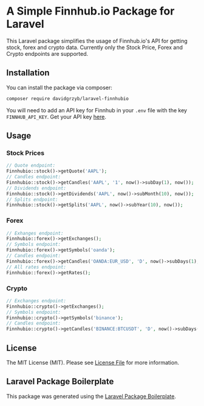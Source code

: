 # A Simple Finnhub.io Package for Laravel

<!-- [![Latest Version on Packagist](https://img.shields.io/packagist/v/davidgrzyb/laravel-finnhubio.svg?style=flat-square)](https://packagist.org/packages/davidgrzyb/laravel-finnhubio) -->
<!-- [![Build Status](https://img.shields.io/travis/davidgrzyb/laravel-finnhubio/master.svg?style=flat-square)](https://travis-ci.org/davidgrzyb/laravel-finnhubio) -->
<!-- [![Quality Score](https://img.shields.io/scrutinizer/g/davidgrzyb/laravel-finnhubio.svg?style=flat-square)](https://scrutinizer-ci.com/g/davidgrzyb/laravel-finnhubio) -->
<!-- [![Total Downloads](https://img.shields.io/packagist/dt/davidgrzyb/laravel-finnhubio.svg?style=flat-square)](https://packagist.org/packages/davidgrzyb/laravel-finnhubio) -->

This Laravel package simplifies the usage of Finnhub.io's API for getting stock, forex and crypto data. Currently only the Stock Price, Forex and Crypto endpoints are supported. <!--Read more about this package <a href="https://davidgrzyb.com/how-to-use-finnhubio-api-with-laravel">on my blog.</a>-->

## Installation

You can install the package via composer:

```bash
composer require davidgrzyb/laravel-finnhubio
```

You will need to add an API key for Finnhub in your `.env` file with the key `FINNHUB_API_KEY`. Get your API key [here](https://finnhub.io/dashboard).

## Usage

### Stock Prices

``` php
// Quote endpoint:
Finnhubio::stock()->getQuote('AAPL');
// Candles endpoint:
Finnhubio::stock()->getCandles('AAPL', '1', now()->subDay(1), now());
// Dividends endpoint:
Finnhubio::stock()->getDividends('AAPL', now()->subMonth(10), now());
// Splits endpoint:
Finnhubio::stock()->getSplits('AAPL', now()->subYear(10), now());
```

### Forex

``` php
// Exhanges endpoint:
Finnhubio::forex()->getExchanges();
// Symbols endpoint:
Finnhubio::forex()->getSymbols('oanda');
// Candles endpoint:
Finnhubio::forex()->getCandles('OANDA:EUR_USD', 'D', now()->subDays(1), now());
// All rates endpoint:
Finnhubio::forex()->getRates();
```

### Crypto

``` php
// Exchanges endpoint:
Finnhubio::crypto()->getExchanges();
// Symbols endpoint:
Finnhubio::crypto()->getSymbols('binance');
// Candles endpoint:
Finnhubio::crypto()->getCandles('BINANCE:BTCUSDT', 'D', now()->subDays(1), now());
```

<!-- ### Testing

``` bash
composer test
``` -->

<!-- ### Changelog

Please see [CHANGELOG](CHANGELOG.md) for more information what has changed recently. -->

<!-- ## Contributing

Please see [CONTRIBUTING](CONTRIBUTING.md) for details. -->

<!-- ### Security

If you discover any security related issues, please email grzybdavid@gmail.com instead of using the issue tracker. -->

<!-- ## Credits

- [David Grzyb](https://github.com/davidgrzyb)
- [All Contributors](../../contributors) -->

## License

The MIT License (MIT). Please see [License File](LICENSE.md) for more information.

## Laravel Package Boilerplate

This package was generated using the [Laravel Package Boilerplate](https://laravelpackageboilerplate.com).